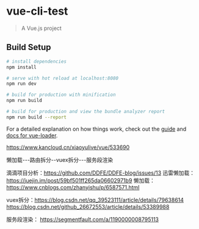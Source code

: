 # vue-cli-test

> A Vue.js project

## Build Setup

``` bash
# install dependencies
npm install

# serve with hot reload at localhost:8080
npm run dev

# build for production with minification
npm run build

# build for production and view the bundle analyzer report
npm run build --report
```

For a detailed explanation on how things work, check out the [guide](http://vuejs-templates.github.io/webpack/) and [docs for vue-loader](http://vuejs.github.io/vue-loader).

https://www.kancloud.cn/xiaoyulive/vue/533690

懒加载---路由拆分--vuex拆分---服务段渲染

滴滴项目分析：https://github.com/DDFE/DDFE-blog/issues/13
迅雷懒加载：https://juejin.im/post/59bf501ff265da06602971b9
懒加载：https://www.cnblogs.com/zhanyishu/p/6587571.html


vuex拆分：https://blog.csdn.net/qq_39523111/article/details/79638614
         https://blog.csdn.net/github_26672553/article/details/53389988

服务段渲染： https://segmentfault.com/a/1190000008795113

